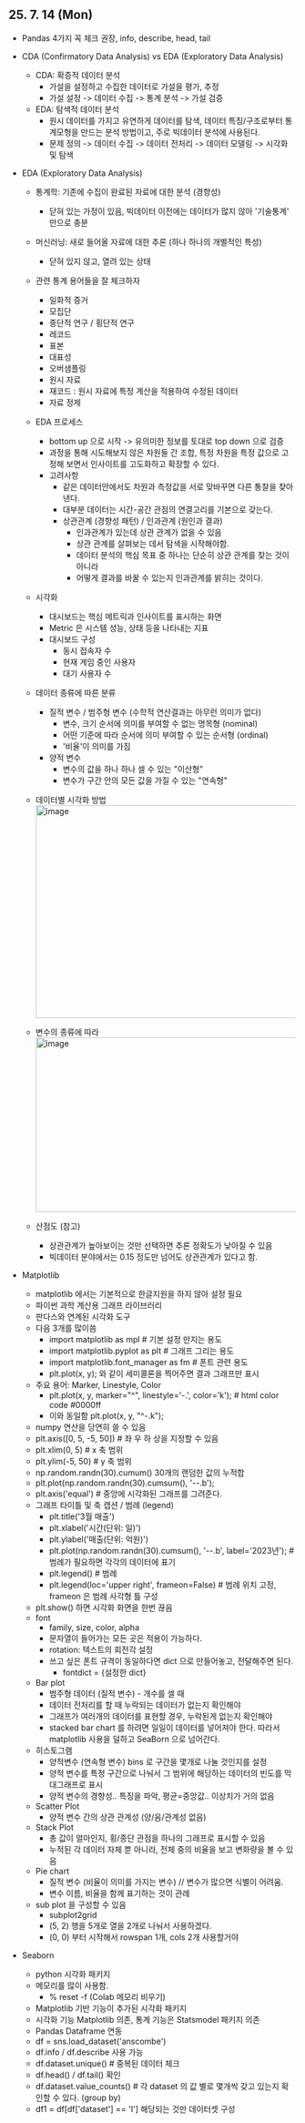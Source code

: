 ## 25. 7. 14 (Mon)

* Pandas 4가지 꼭 체크 권장, info, describe, head, tail
* CDA (Confirmatory Data Analysis) vs EDA (Exploratory Data Analysis)
  * CDA: 확증적 데이터 분석
    * 가설을 설정하고 수집한 데이터로 가설을 평가, 추정
    * 가설 설정 -> 데이터 수집 -> 통계 분석 -> 가설 검증
  * EDA: 탐색적 데이터 분석
    * 원시 데이터를 가지고 유연하게 데이터를 탐색, 데이터 특징/구조로부터 통계모형을 만드는
      분석 방법이고, 주로 빅데이터 분석에 사용된다.
    * 문제 정의 -> 데이터 수집 -> 데이터 전처리 -> 데이터 모델링 -> 시각화 및 탐색
* EDA (Exploratory Data Analysis)
  * 통계학: 기존에 수집이 완료된 자료에 대한 분석 (경향성)
    * 닫혀 있는 가정이 있음, 빅데이터 이전에는 데이터가 많지 않아 '기술통계' 만으로 충분
  * 머신러닝: 새로 들어올 자료에 대한 추론 (하나 하나의 개별적인 특성)
    * 닫혀 있지 않고, 열려 있는 상태
  * 관련 통계 용어들을 잘 체크하자
    * 일화적 증거
    * 모집단
    * 종단적 연구 / 횡단적 연구
    * 레코드
    * 표본
    * 대표성
    * 오버샘플링
    * 원시 자료
    * 재코드 : 원시 자료에 특정 계산을 적용하여 수정된 데이터
    * 자료 정제
  * EDA 프로세스
    * bottom up 으로 시작 -> 유의미한 정보를 토대로 top down 으로 검증
    * 과정을 통해 시도해보지 않은 차원들 간 조합, 특정 차원을 특정 값으로 고정해 보면서
      인사이트를 고도화하고 확장할 수 있다.
    * 고려사항
      * 같은 데이터안에서도 차원과 측정값을 서로 맞바꾸면 다른 통찰을 찾아낸다.
      * 대부분 데이터는 시간-공간 관점의 연결고리를 기본으로 갖는다.
      * 상관관계 (경향성 패턴) / 인과관계 (원인과 결과)
        * 인과관계가 있는데 상관 관계가 없을 수 있음
        * 상관 관계를 살펴보는 데서 탐색을 시작해야함.
        * 데이터 분석의 핵심 목표 중 하나는 단순히 상관 관계를 찾는 것이 아니라
        * 어떻게 결과를 바꿀 수 있는지 인과관계를 밝히는 것이다.
  * 시각화
    * 대시보드는 핵심 메트릭과 인사이트를 표시하는 화면
    * Metric 은 시스템 성능, 상태 등을 나타내는 지표
    * 대시보드 구성
      * 동시 접속자 수
      * 현재 게임 중인 사용자
      * 대기 사용자 수
      
  * 데이터 종류에 따른 분류
    * 질적 변수 / 범주형 변수 (수학적 연산결과는 아무런 의미가 없다)
      * 변수, 크기 순서에 의미를 부여할 수 없는 명목형 (nominal)
      * 어떤 기준에 따라 순서에 의미 부여할 수 있는 순서형 (ordinal)
      * '비율'이 의미를 가짐
    * 양적 변수
      * 변수의 값을 하나 하나 셀 수 있는 "이산형"
      * 변수가 구간 안의 모든 값을 가질 수 있는 "연속형"
  * 데이터별 시각화 방법
    <img width="711" height="374" alt="image" src="https://github.com/user-attachments/assets/3c0a62a3-9763-4e31-82c2-7a2d2820c4e8" />
  * 변수의 종류에 따라
    <img width="695" height="307" alt="image" src="https://github.com/user-attachments/assets/420d5f25-5380-4391-a7f0-323e83dbbf22" />
  * 산점도 (참고)
    * 상관관계가 높아보이는 것만 선택하면 추론 정확도가 낮아질 수 있음
    * 빅데이터 분야에서는 0.15 정도만 넘어도 상관관계가 있다고 함.
  

* Matplotlib
  * matplotlib 에서는 기본적으로 한글지원을 하지 않아 설정 필요
  * 파이썬 과학 계산용 그래프 라이브러리
  * 판다스와 연계된 시각화 도구
  * 다음 3개를 많이씀
    * import matplotlib as mpl  # 기본 설정 만지는 용도
    * import matplotlib.pyplot as plt  # 그래프 그리는 용도
    * import matplotlib.font_manager as fm # 폰트 관련 용도
    * plt.plot(x, y); 와 같이 세미콜론을 찍어주면 결과 그래프만 표시
  * 주요 용어: Marker, Linestyle, Color
    * plt.plot(x, y, marker="^", linestyle='-.', color='k'); # html color code #0000ff
    * 이와 동일함 plt.plot(x, y, "^-.k");
  * numpy 연산을 당연히 쓸 수 있음
  * plt.axis([0, 5, -5, 50]) # 좌 우 하 상을 지정할 수 있음
  * plt.xlim(0, 5) # x 축 범위
  * plt.ylim(-5, 50) # y 축 범위
  * np.random.randn(30).cumum() 30개의 랜덤한 값의 누적합
  * plt.plot(np.random.randn(30).cumsum(), '--.b');
  * plt.axis('equal') # 중앙에 시각화된 그래프를 그려준다.
  * 그래프 타이틀 및 축 캡션 / 범례 (legend)
    * plt.title('3월 매출')
    * plt.xlabel('시간(단위: 일)')
    * plt.ylabel('매출(단위: 억원)')
    * plt.plot(np.random.randn(30).cumsum(), '--.b', label='2023년'); # 범례가 필요하면 각각의 데이터에 표기
    * plt.legend() # 범례
    * plt.legend(loc='upper right', frameon=False) # 범례 위치 고정, frameon 은 범례 사각형 틀 구성
  * plt.show() 하면 시각화 화면을 한번 끊음
  * font
    * family, size, color, alpha
    * 문자열이 들어가는 모든 곳은 적용이 가능하다.
    * rotation: 텍스트의 회전각 설정
    * 쓰고 싶은 폰트 규격이 동일하다면 dict 으로 만들어놓고, 전달해주면 된다.
      * fontdict = {설정한 dict}
   * Bar plot
     * 범주형 데이터 (질적 변수) - 개수를 셀 때
     * 데이터 전처리를 할 때 누락되는 데이터가 없는지 확인해야
     * 그래프가 여러개의 데이터를 표현할 경우, 누락된게 없는지 확인해야
     * stacked bar chart 를 하려면 일일이 데이터를 넣어져야 한다. 따라서 matplotlib 사용을 덜하고 SeaBorn 으로 넘어간다.
   * 히스토그램
     * 양적변수 (연속형 변수) bins 로 구간을 몇개로 나눌 것인지를 설정
     * 양적 변수를 특정 구간으로 나눠서 그 범위에 해당하는 데이터의 빈도를 막대그래프로 표시
     * 양적 변수의 경향성.. 특징을 파악, 평균=중앙값.. 이상치가 거의 없음
   * Scatter Plot
     * 양적 변수 간의 상관 관계성 (양/음/관계성 없음)
   * Stack Plot
     * 총 값이 얼마인지, 횡/종단 관점을 하나의 그래프로 표시할 수 있음
     * 누적된 각 데이터 자체 뿐 아니라, 전체 중의 비율을 보고 변화량을 볼 수 있음
   * Pie chart
     * 질적 변수 (비율이 의미를 가지는 변수) // 변수가 많으면 식별이 어려움.
     * 변수 이름, 비율을 함께 표기하는 것이 관례
   * sub plot 을 구성할 수 있음
     * subplot2grid
     * (5, 2) 행을 5개로 열을 2개로 나눠서 사용하겠다.
     * (0, 0) 부터 시작해서 rowspan 1개, cols 2개 사용할거야
    
* Seaborn
  * python 시각화 패키지
  * 메모리를 많이 사용함.
    * % reset -f (Colab 메모리 비우기)
  * Matplotlib 기반 기능이 추가된 시각화 패키지
  * 시각화 기능 Matplotlib 의존, 통계 기능은 Statsmodel 패키지 의존
  * Pandas Dataframe 연동
  * df = sns.load_dataset('anscombe')
  * df.info / df.describe 사용 가능
  * df.dataset.unique() # 중복된 데이터 체크
  * df.head() / df.tail() 확인
  * df.dataset.value_counts() # 각 dataset 의 값 별로 몇개씩 갖고 있는지 확인할 수 있다. (group by)
  * df1 = df[df['dataset'] == 'I'] 해당되는 것만 데이터셋 구성
